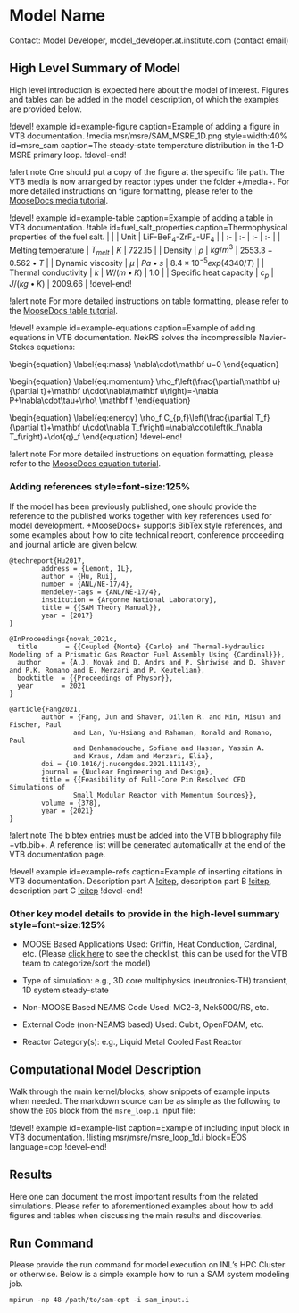# Model Name

Contact: Model Developer, model_developer.at.institute.com (contact email) 

## High Level Summary of Model

High level introduction is expected here about the model of interest. Figures and tables can be added 
in the model description, of which the examples are provided below. 


!devel! example id=example-figure caption=Example of adding a figure in VTB documentation.
!media msr/msre/SAM_MSRE_1D.png
       style=width:40%
       id=msre_sam
       caption=The steady-state temperature distribution in the 1-D MSRE primary loop.
!devel-end!

!alert note
One should put a copy of the figure at the specific file path.
The VTB media is now arranged by reactor types under the folder +/media+. 
For more detailed instructions on figure formatting, please refer to
the [MooseDocs media tutorial](https://mooseframework.inl.gov/python/MooseDocs/extensions/media.html). 


!devel! example id=example-table caption=Example of adding a table in VTB documentation.
!table id=fuel_salt_properties caption=Thermophysical properties of the fuel salt.
|   |   | Unit  | LiF-BeF$_4$-ZrF$_4$-UF$_4$  |
| :- | :- | :- | :- |
| Melting temperature | $T_{melt}$ | $K$ | $722.15$  |
| Density | $\rho$ | $kg/m^3$  | $2553.3-0.562\bullet T$ |
| Dynamic viscosity | $\mu$ | $Pa\bullet s$ | $8.4\times 10^{-5} exp(4340/T)$ |
| Thermal conductivity | $k$ | $W/(m\bullet K)$ | $1.0$ |
| Specific heat capacity | $c_p$ | $J/(kg\bullet K)$ | $2009.66$ |
!devel-end!

!alert note
For more detailed instructions on table formatting, please refer to
the [MooseDocs table tutorial](https://mooseframework.inl.gov/python/MooseDocs/extensions/table.html). 

!devel! example id=example-equations caption=Example of adding equations in VTB documentation.
NekRS solves the incompressible Navier-Stokes equations:

\begin{equation}
\label{eq:mass}
\nabla\cdot\mathbf u=0
\end{equation}

\begin{equation}
\label{eq:momentum}
\rho_f\left(\frac{\partial\mathbf u}{\partial t}+\mathbf u\cdot\nabla\mathbf u\right)=-\nabla P+\nabla\cdot\tau+\rho\ \mathbf f
\end{equation}

\begin{equation}
\label{eq:energy}
\rho_f C_{p,f}\left(\frac{\partial T_f}{\partial t}+\mathbf u\cdot\nabla T_f\right)=\nabla\cdot\left(k_f\nabla T_f\right)+\dot{q}_f
\end{equation}
!devel-end!

!alert note
For more detailed instructions on equation formatting, please refer to
the [MooseDocs equation tutorial](https://mooseframework.inl.gov/python/MooseDocs/extensions/katex.html).


### Adding references style=font-size:125%

If the model has been previously published, one should provide the reference to the published works together with key references used for model development. 
+MooseDocs+ supports BibTex style references, and some examples about how to cite technical report, conference proceeding and journal article are given below.  

```language=bash
@techreport{Hu2017,
        address = {Lemont, IL},
        author = {Hu, Rui},
        number = {ANL/NE-17/4},
        mendeley-tags = {ANL/NE-17/4},
        institution = {Argonne National Laboratory},
        title = {{SAM Theory Manual}},
        year = {2017}
}

```

```language=bash
@InProceedings{novak_2021c,
  title       = {{Coupled {Monte} {Carlo} and Thermal-Hydraulics Modeling of a Prismatic Gas Reactor Fuel Assembly Using {Cardinal}}},
  author     = {A.J. Novak and D. Andrs and P. Shriwise and D. Shaver and P.K. Romano and E. Merzari and P. Keutelian},
  booktitle  = {{Proceedings of Physor}},
  year       = 2021
}

```

```language=bash
@article{Fang2021,
        author = {Fang, Jun and Shaver, Dillon R. and Min, Misun and Fischer, Paul
                and Lan, Yu-Hsiang and Rahaman, Ronald and Romano, Paul
                and Benhamadouche, Sofiane and Hassan, Yassin A.
                and Kraus, Adam and Merzari, Elia},
        doi = {10.1016/j.nucengdes.2021.111143},
        journal = {Nuclear Engineering and Design},
        title = {{Feasibility of Full-Core Pin Resolved CFD Simulations of
                Small Modular Reactor with Momentum Sources}},
        volume = {378},
        year = {2021}
}

```

!alert note
The bibtex entries must be added into the VTB bibliography file +vtb.bib+. 
A reference list will be generated automatically at the end of the VTB documentation page.


!devel! example id=example-refs caption=Example of inserting citations in VTB documentation.
Description part A [!citep](Hu2017), description part B [!citep](novak_2021c), description part C [!citep](Fang2021)
!devel-end!


### Other key model details to provide in the high-level summary style=font-size:125%

- MOOSE Based Applications Used: Griffin, Heat Conduction, Cardinal, etc. (Please [click here](https://mooseframework.inl.gov/virtual_test_bed/resources/codes_used.html) to see the checklist, this can be used for the VTB team to categorize/sort the model)

- Type of simulation: e.g., 3D core multiphysics (neutronics-TH) transient, 1D system steady-state

- Non-MOOSE Based NEAMS Code Used: MC2-3, Nek5000/RS, etc. 

- External Code (non-NEAMS based) Used: Cubit, OpenFOAM, etc.

- Reactor Category(s): e.g., Liquid Metal Cooled Fast Reactor


## Computational Model Description

Walk through the main kernel/blocks, show snippets of example inputs when needed. 
The markdown source can be as simple as the following to show the `EOS` block from the `msre_loop.i` input file:

!devel! example id=example-list caption=Example of including input block in VTB documentation.
!listing msr/msre/msre_loop_1d.i block=EOS language=cpp
!devel-end!


## Results

Here one can document the most important results from the related simulations. Please refer to aforementioned examples about how to add figures and tables when discussing the main results and discoveries. 


## Run Command 

Please provide the run command for model execution on INL’s HPC Cluster or otherwise. Below is a simple example how to run a SAM system modeling job. 

```language=bash
mpirun -np 48 /path/to/sam-opt -i sam_input.i

```


